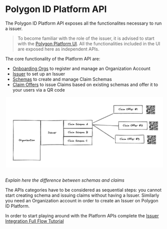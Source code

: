 # Polygon ID Platform API

The Polygon ID Platform API exposes all the functionalites necessary to run a issuer.

> To become familiar with the role of the issuer, it is advised to start with the [Polygon Platform UI](https://platform-test.polygonid.com/). All the functionalities included in the UI are exposed here as independent APIs.

The core functionality of the Platform API are:

- [Onboarding Orgs](./onboarding-orgs/apis.md) to register and manage an Organization Account
- [Issuer](./issuer/apis.md) to set up an Issuer
- [Schemas](./schemas/apis.md) to create and manage Claim Schemas
- [Claim Offers](./offers/apis.md) to issue Claims based on existing schemas and offer it to your users via a QR code

<div align="center">
<img src="../../imgs/platform-api-1.png" width="500" align="center" />
</div>
<br>

*Explain here the difference between schemas and claims* 

The APIs categories have to be considered as sequential steps: you cannot start creating schema and issuing claims without having a Issuer. Similarly you need an Organization account in order to create an Issuer on Polygon ID Platform. 

In order to start playing around with the Platform APIs complete the [Issuer Integration Full Flow Tutorial](./flow-tutorial/happy-path.md)